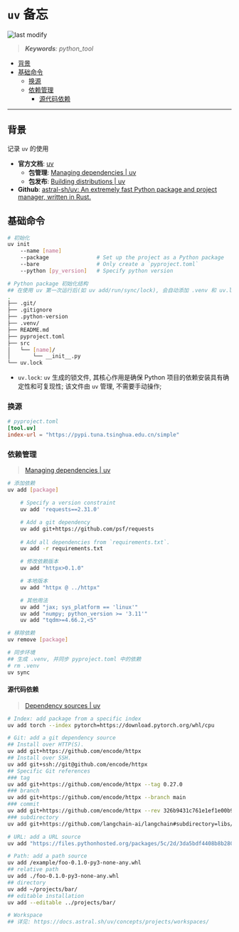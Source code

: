 `uv` 备忘
===
<!--START_SECTION:badge-->

![last modify](https://img.shields.io/static/v1?label=last%20modify&message=2025-08-06%2023%3A10%3A23&color=yellowgreen&style=flat-square)

<!--END_SECTION:badge-->
<!--info
date: 2025-08-05 01:38:20
top: false
draft: true
hidden: false
level: 0
tag: [python_tool]
-->

> ***Keywords**: python_tool*

<!--START_SECTION:paper_title-->
<!--END_SECTION:paper_title-->

<!--START_SECTION:toc-->
- [背景](#背景)
- [基础命令](#基础命令)
    - [换源](#换源)
    - [依赖管理](#依赖管理)
        - [源代码依赖](#源代码依赖)
<!--END_SECTION:toc-->

---

## 背景

记录 `uv` 的使用

- **官方文档**: [uv](https://docs.astral.sh/uv/)
    - **包管理**: [Managing dependencies | uv](https://docs.astral.sh/uv/concepts/projects/dependencies/#adding-dependencies)
    - **包发布**: [Building distributions | uv](https://docs.astral.sh/uv/concepts/projects/build/)
- **Github**: [astral-sh/uv: An extremely fast Python package and project manager, written in Rust.](https://github.com/astral-sh/uv)


## 基础命令

```bash
# 初始化
uv init 
    --name [name]
    --package               # Set up the project as a Python package
    --bare                  # Only create a `pyproject.toml`
    --python [py_version]   # Specify python version

# Python package 初始化结构
## 在使用 uv 第一次运行后(如 uv add/run/sync/lock), 会自动添加 .venv 和 uv.lock
.
├── .git/
├── .gitignore
├── .python-version
├── .venv/
├── README.md
├── pyproject.toml
├── src
│   └── [name]/
│       └── __init__.py
└── uv.lock
```

- `uv.lock`: `uv` 生成的锁文件, 其核心作用是确保 Python 项目的依赖安装具有确定性和可复现性; 该文件由 `uv` 管理, 不需要手动操作;

### 换源
```toml
# pyproject.toml
[tool.uv]
index-url = "https://pypi.tuna.tsinghua.edu.cn/simple"
```

### 依赖管理
> [Managing dependencies | uv](https://docs.astral.sh/uv/concepts/projects/dependencies/)
```bash
# 添加依赖
uv add [package]

    # Specify a version constraint
    uv add 'requests==2.31.0'

    # Add a git dependency
    uv add git+https://github.com/psf/requests
    
    # Add all dependencies from `requirements.txt`.
    uv add -r requirements.txt

    # 修改依赖版本
    uv add "httpx>0.1.0"

    # 本地版本
    uv add "httpx @ ../httpx"

    # 其他用法
    uv add "jax; sys_platform == 'linux'"
    uv add "numpy; python_version >= '3.11'"
    uv add "tqdm>=4.66.2,<5"

# 移除依赖
uv remove [package]

# 同步环境
## 生成 .venv, 并同步 pyproject.toml 中的依赖
# rm .venv
uv sync
```

#### 源代码依赖
> [Dependency sources | uv](https://docs.astral.sh/uv/concepts/projects/dependencies/#dependency-sources)

```bash
# Index: add package from a specific index
uv add torch --index pytorch=https://download.pytorch.org/whl/cpu

# Git: add a git dependency source
## Install over HTTP(S).
uv add git+https://github.com/encode/httpx
## Install over SSH.
uv add git+ssh://git@github.com/encode/httpx
## Specific Git references
### tag
uv add git+https://github.com/encode/httpx --tag 0.27.0
### branch
uv add git+https://github.com/encode/httpx --branch main
### commit
uv add git+https://github.com/encode/httpx --rev 326b9431c761e1ef1e00b9f760d1f654c8db48c6
### subdirectory
uv add git+https://github.com/langchain-ai/langchain#subdirectory=libs/langchain

# URL: add a URL source
uv add "https://files.pythonhosted.org/packages/5c/2d/3da5bdf4408b8b2800061c339f240c1802f2e82d55e50bd39c5a881f47f0/httpx-0.27.0.tar.gz"

# Path: add a path source
uv add /example/foo-0.1.0-py3-none-any.whl
## relative path
uv add ./foo-0.1.0-py3-none-any.whl
## directory
uv add ~/projects/bar/
## editable installation
uv add --editable ../projects/bar/

# Workspace
## 详见: https://docs.astral.sh/uv/concepts/projects/workspaces/
```